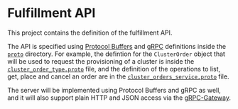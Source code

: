 # Fulfillment API

This project contains the definition of the fulfillment API.

The API is specified using [Protocol Buffers](https://protobuf.dev) and [gRPC](https://grpc.io) definitions inside the
[`proto`](proto/fulfillment/v1) directory. For example, the defintion for the `ClusterOrder` object that will be used to
request the provisioning of a cluster is inside the
[`cluster_order_type.proto`](proto/fulfillment/v1/cluster_order_type.proto) file, and the definition of the operations to
list, get, place and cancel an order are in the
[`cluster_orders_service.proto`](proto/fulfillment/v1/cluster_orders_service.proto) file.

The server will be implemented using Protocol Buffers and gRPC as well, and it will also support plain HTTP and JSON
access via the [gRPC-Gateway](https://grpc-ecosystem.github.io/grpc-gateway).
